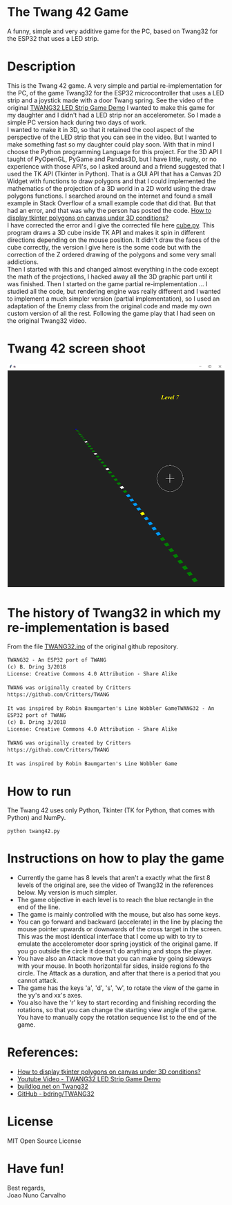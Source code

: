 # The Twang 42 Game
A funny, simple and very additive game for the PC, based on Twang32 for the ESP32 that uses a LED strip.

# Description
This is the Twang 42 game. A very simple and partial re-implementation for the PC, of the game Twang32 for the ESP32 microcontroller that uses a LED strip and a joystick made with a door Twang spring. See the video of the original [TWANG32 LED Strip Game Demo](https://www.youtube.com/watch?v=RXpfa-ZvUMA) I wanted to make this game for my daughter and I didn't had a LED strip nor an accelerometer. So I made a simple PC version hack during two days of work. <br>
I wanted to make it in 3D, so that it retained the cool aspect of the perspective of the LED strip that you can see in the video. But I wanted to make something fast so my daughter could play soon. With that in mind I choose the Python programming Language for this project. For the 3D API I taught of PyOpenGL, PyGame and Pandas3D, but I have little, rusty, or no experience with those API's, so I asked around and a friend suggested that I used the TK API (Tkinter in Python). That is a GUI API that has a Canvas 2D Widget with functions to draw polygons and that I could implemented the mathematics of the projection of a 3D world in a 2D world using the draw polygons functions. I searched around on the internet and found a small example in Stack Overflow of a small example code that did that. But that had an error, and that was why the person has posted the code. [How to display tkinter polygons on canvas under 3D conditions?](https://stackoverflow.com/questions/54043171/how-to-display-tkinter-polygons-on-canvas-under-3d-conditions) <br>
I have corrected the error and I give the corrected file here [cube.py](./cube.py). This program draws a 3D cube inside TK API and makes it spin in different directions depending on the mouse position. It didn't draw the faces of the cube correctly, the version I give here is the some code but with the correction of the Z ordered drawing of the polygons and some very small addictions. <br>
Then I started with this and changed almost everything in the code except the math of the projections, I hacked away all the 3D graphic part until it was finished. Then I started on the game partial re-implementation ... I studied all the code, but rendering engine was really different and I wanted to implement a much simpler version (partial implementation), so I used an adaptation of the Enemy class from the original code and made my own custom version of all the rest. Following the game play that I had seen on the original Twang32 video. <br>

# Twang 42 screen shoot
![Twang 42 screen shoot](./twang42_screenshoot.png) 


# The history of Twang32 in which my re-implementation is based
From the file [TWANG32.ino](https://github.com/bdring/TWANG32/blob/master/TWANG32/TWANG32.ino) of the original github repository. <br>

```
TWANG32 - An ESP32 port of TWANG
(c) B. Dring 3/2018
License: Creative Commons 4.0 Attribution - Share Alike	
	
TWANG was originally created by Critters
https://github.com/Critters/TWANG
	
It was inspired by Robin Baumgarten's Line Wobbler GameTWANG32 - An ESP32 port of TWANG
(c) B. Dring 3/2018
License: Creative Commons 4.0 Attribution - Share Alike	
	
TWANG was originally created by Critters
https://github.com/Critters/TWANG
	
It was inspired by Robin Baumgarten's Line Wobbler Game
```

# How to run
The Twang 42 uses only Python, Tkinter (TK for Python, that comes with Python) and NumPy. <br>

```
python twang42.py 
```

# Instructions on how to play the game
* Currently the game has 8 levels that aren't a exactly what the first 8 levels of the original are, see the video of Twang32 in the references below. My version is much simpler.
* The game objective in each level is to reach the blue rectangle in the end of the line.
* The game is mainly controlled with the mouse, but also has some keys.  
* You can go forward and backward (accelerate) in the line by placing the mouse pointer upwards or downwards of the cross target in the screen. This was the most identical interface that I come up with to try to emulate the accelerometer door spring joystick of the original game. If you go outside the circle it doesn't do anything and stops the player.
* You have also an Attack move that you can make by going sideways with your mouse. In booth horizontal far sides, inside regions fo the circle. The Attack as a duration, and after that there is a period that you cannot attack.
* The game has the keys 'a', 'd', 's', 'w', to rotate the view of the game in the yy's and xx's axes.
* You also have the 'r' key to start recording and finishing recording the rotations, so that you can change the starting view angle of the game. You have to manually copy the rotation sequence list to the end of the game.

# References:
* [How to display tkinter polygons on canvas under 3D conditions?](https://stackoverflow.com/questions/54043171/how-to-display-tkinter-polygons-on-canvas-under-3d-conditions)
* [Youtube Video - TWANG32 LED Strip Game Demo](https://www.youtube.com/watch?v=RXpfa-ZvUMA)
* [buildlog.net on Twang32](http://www.buildlog.net/blog/?s=twang)
* [GitHub - bdring/TWANG32](https://github.com/bdring/TWANG32)

# License
 MIT Open Source License

# Have fun!
Best regards, <br>
Joao Nuno Carvalho <br>
